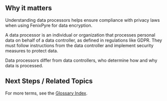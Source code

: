 
## Why it matters
Understanding data processors helps ensure compliance with privacy laws when using FenixPyre for data encryption.

A data processor is an individual or organization that processes personal data on behalf of a data controller, as defined in regulations like GDPR. They must follow instructions from the data controller and implement security measures to protect data.

Data processors differ from data controllers, who determine how and why data is processed.

## Next Steps / Related Topics  
For more terms, see the [Glossary Index](/11-references-&-glossary/index.md).